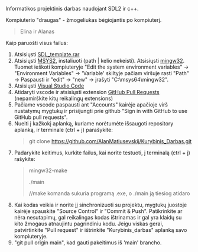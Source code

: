 Informatikos projektinis darbas naudojant SDL2 ir c++.

Kompiuterio "draugas" - žmogeliukas bėgiojantis po kompiuterį.

> Elina ir Alanas

Kaip paruošti visus failus:

1) Atsisiųsti [SDL_template.rar](https://mega.nz/file/C4s0gTba#i0FvQPJ17krVxF2zDfwVAS7QkJHXMqUdDVPUh6A5pIc)
2) Atsisiųsti [MSYS2](https://github.com/msys2/msys2-installer/releases/download/2024-01-13/msys2-x86_64-20240113.exe), instaliuoti (path | kelio nekeisti). Atsisiųsti [mingw32](https://gist.github.com/charitra1022/dbc6de742452bff3680782d343e5289b). Tuomet ieškoti kompiuteryje "Edit the system environment variables" -> "Environment Variables" -> 'Variable' skiltyje pačiam viršuje rasti "Path" -> Paspausti ir "edit" -> "new" -> įrašyti "C:\msys64\mingw32".
3) Atsisiųsti [Visual Studio Code](https://code.visualstudio.com/)
4) Atidaryti vscode ir atsisiųsti extension [GitHub Pull Requests](https://marketplace.visualstudio.com/items?itemName=GitHub.vscode-pull-request-github) (nepamirškite kitų reikalingų extensions)
5) Pačiame vscode paspausti ant "Accounts" kairėje apačioje virš nustatymų mygtukų ir prisijungti prie github "Sign in with GitHub to use GitHub pull requests".
6) Nueiti į kažkokį aplanką, kuriame norėtumėte išsaugoti repository aplanką, ir terminale (ctrl + j) parašykite:
   > git clone https://github.com/AlanMatiusevskij/Kurybinis_Darbas.git
7) Padarykite keitimus, kurkite failus, kai norite testuoti, į terminalą (ctrl + j) rašykite:
    > mingw32-make
    > 
    > ./main
    >
    > //make komanda sukuria programą .exe, o ./main ją tiesiog atidaro
8) Kai kodas veikia ir norite jį sinchronizuoti su projektu, mygtukų juostoje kairėje spauskite "Source Control" ir "Commit & Push". Patikrinkite ar nėra nesutapimų, gal reikalingas kodas ištrinamas ir gal yra klaidų su kito žmogaus atnaujintu pagrindiniu kodu. Jeigu viskas gerai, patvirtinkite "Pull request" ir ištrinkite "Kurybinis_darbas" aplanką savo kompiuteryje.
9) "git pull origin main", kad gauti pakeitimus iš 'main' brancho.

